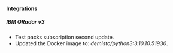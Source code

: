 
#### Integrations

##### IBM QRadar v3

- Test packs subscription second update.
- Updated the Docker image to: *demisto/python3:3.10.10.51930*.

